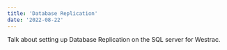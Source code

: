 ```yaml
---
title: 'Database Replication'
date: '2022-08-22'
---
```


Talk about setting up Database Replication on the SQL server for Westrac.